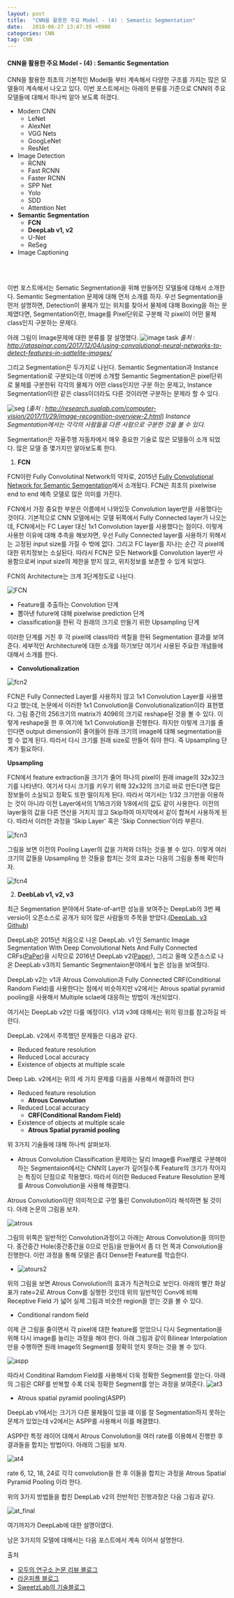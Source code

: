 ```yaml
---
layout: post
title:  "CNN을 활용한 주요 Model - (4) : Semantic Segmentation"
date:   2018-06-27 13:47:35 +0900
categories: CNN
tag: CNN
---
```


#### CNN을 활용한 주요 Model - (4) : Semantic Segmentation

CNN을 활용한 최초의 기본적인 Model들 부터 계속해서 다양한 구조를 가지는 많은 모델들이 계속해서 나오고 있다. 이번 포스트에서는 아래의 분류를 기준으로 CNN의 주요 모델들에 대해서 하나씩 알아 보도록 하겠다.

* Modern CNN
  * LeNet
  * AlexNet
  * VGG Nets
  * GoogLeNet
  * ResNet
* Image Detection
  * RCNN
  * Fast RCNN
  * Faster RCNN
  * SPP Net
  * Yolo
  * SDD
  * Attention Net
* **Semantic Segmentation**
  * **FCN**
  * **DeepLab v1, v2**
  * U-Net
  * ReSeg  
* Image Captioning  

<br>
</br>

이번 포스트에서는 Sematic Segmentation을 위해 만들어진 모델들에 대해서 소개한다. Semantic Segmentation 문제에 대해 먼저 소개를 하자. 우선 Segmentation을 먼저 설명하면, Detection이 물체가 있는 위치를 찾아서 물체에 대해 Boxing을 하는 문제였다면, Segmentation이란, Image를 Pixel단위로 구분해 각 pixel이 어떤 물체 class인지 구분하는 문제다.   

아래 그림이 Image문제에 대한 분류를 잘 설명했다.
![image task](http://ataspinar.com/wp-content/uploads/2017/11/deeplearing_types.png)
*출처 : http://ataspinar.com/2017/12/04/using-convolutional-neural-networks-to-detect-features-in-sattelite-images/*


그리고 Segmentation은 두가지로 나뉜다. Semantic Segmentation과 Instance Segmentation로 구분되는데 이번에 소개할 Semantic Segmentation은 pixel단위로 물체를 구분한뒤 각각의 물체가 어떤 class인지만 구분 하는 문제고, Instance Segmentation이란 같은 class이더라도 다른 것이라면 구분하는 문제라 할 수 있다.

![seg](http://research.sualab.com/assets/images/image-recognition-overview-2/segmentation-types.svg)
(*출처 : http://research.sualab.com/computer-vision/2017/11/29/image-recognition-overview-2.html*)
*Instance Segmentation에서는 각각의 사람들을 다른 사람으로 구분한 것을 볼 수 있다.*

Segmentation은 자율주행 자동차에서 매우 중요한 기술로 많은 모델들이 소개 되었다. 많은 모델 중 몇가지만 알아보도록 한다.

1. **FCN**

 FCN이란 Fully Convolutinal Network의 약자로, 2015년 [Fully Convolutional Network for Semantic Semgentation](https://arxiv.org/abs/1411.4038)에서 소개됬다.
 FCN은 최초의 pixelwise end to end 예측 모델로 많은 의미를 가진다.

 FCN에서 가장 중요한 부분은 이름에서 나와있듯 Convolution layer만을 사용했다는 것이다. 기본적으로 CNN 모델에서는 모델 뒤쪽에서 Fully Connected layer가 나오는데, FCN에서는 FC Layer 대신 1x1 Convolution layer를 사용했다는 점이다.
 이렇게 사용한 이유에 대해 추측을 해보자면, 우선 Fully Connected layer를 사용하기 위해서는 고정된 input size를 가질 수 밖에 없다. 그리고 FC layer를 지나는 순간 각 pixel에 대한 위치정보는 소실된다. 따라서 FCN은 모든 Network를 Convolution layer만 사용함으로써 input size의 제한을 받지 않고, 위치정보를 보존할 수 있게 되었다.

 FCN의 Architecture는 크게 3단계정도로 나뉜다.

![FCN](https://i.imgur.com/uCL3VC5.jpg)

* Feature를 추출하는 Convolution 단계
* 뽑아낸 future에 대해 pixelwise prediction 단계
* classification을 한뒤 각 원래의 크기로 만들기 위한 Upsampling 단계

이러한 단계를 거친 후 각 pixel에 class따라 색칠을 한뒤 Segmentation 결과를 보여준다.
세부적인 Architecture에 대한 소개를 하기보단 여기서 사용된 주요한 개념들에 대해서 소개를 한다.

* **Convolutionalization**

![fcn2](https://i.imgur.com/Vm5oHz0.jpg)

FCN은 Fully Connected Layer를 사용하지 않고 1x1 Convolution Layer를 사용했다고 했는데, 논문에서 이러한 1x1 Convolution을 Convolutionalization이라 표현했다.
그림 중간의 256크기의 matrix가 4096의 크기로 reshape된 것을 볼 수 있다. 이렇게 reshape을 한 후 여기에 1x1 Convolution을 진행한다.
하지만 이렇게 크기를 줄인다면 output dimension이 줄어들어 원래 크기의 image에 대해 segmentation을 할 수 없게 된다. 따라서 다시 크기를 원래 size로 만들어 줘야 한다. 즉 Upsampling 단계가 필요하다.

**Upsampling**

FCN에서 feature extraction을 크기가 줄어 하나의 pixel이 원래 image의 32x32크기를 나타낸다. 여기서 다시 크기를 키우기 위해 32x32의 크기로 바로 만든다면 많은 정보들이 소실되고 정확도 또한 떨이지게 된다. 따라서 여기서는 1/32 크기만을 이용하는 것이 아니라 이전 Layer에서의 1/16크기와 1/8에서의 값도 같이 사용한다.
이전의 layer들의 값을 다른 연산을 거치지 않고 Skip하여 마지막에서 같이 합쳐서 사용하게 된다. 따라서 이러한 과정을 'Skip Layer' 혹은 'Skip Connection'이라 부른다.

![fcn3](https://i.imgur.com/A1mCLJO.jpg)

그림을 보면 이전의 Pooling Layer의 값을 가져와 더하는 것을 볼 수 있다.
이렇게 여러 크기의 값들을 Upsampling 한 것들을 합치는 것의 효과는 다음의 그림을 통해 확인하자.

![fcn4](https://i.imgur.com/lAFLKkw.jpg)


2. **DeebLab v1, v2, v3**

  최근 Segmentation 분야에서 State-of-art한 성능을 보여주는 DeepLab의 3번 째 versio이 오픈소스로 공개가 되어 많은 사람들의 주목을 받았다.([DeepLab. v3 Github](https://github.com/tensorflow/models/tree/master/research/deeplab))

 DeepLab은 2015년 처음으로 나온 DeepLab. v1 인 Semantic Image Segmentation With Deep Convolutional Nets And Fully Connected CRFs([PaPer](http://arxiv.org/pdf/1412.7062.pdf))을 시작으로 2016년 DeepLab v2([Paper](http://arxiv.org/pdf/1606.00915.pdf)), 그리고 올해 오픈소스로 나온 DeepLab v3까지 Semantic Segmentaion분야에서 높은 성능을 보여줬다.

 DeepLab v2는 v1과 Atrous Convolution과 Fully Connected CRF(Conditional Random Field)를 사용한다는 점에서 비슷하지만 v2에서는 Atrous spatial pyramid pooling을 사용해서 Multiple sclae에 대응하는 방법이 개선되었다.

 여기서는 DeepLab v2만 다룰 예정이다. v1과 v3에 대해서는 위의 링크를 참고하길 바란다.

 DeepLab. v2에서 주목했던 문제들은 다음과 같다.

 * Reduced feature resolution
 * Reduced Local accuracy
 * Existence of objects at multiple scale


Deep Lab. v2에서는 위의 세 가지 문제를 다음을 사용해서 해결하려 한다

* Reduced feature resolution
  * **Atrous Convolution**
* Reduced Local accuracy
    * **CRF(Conditional Random Field)**
* Existence of objects at multiple scale
    * **Atrous Spatial pyramid pooling**

위 3가지 기술들에 대해 하나씩 살펴보자.

* Atrous Convolution
Classification 문제와는 달리 Image를 Pixel별로 구분해야 하는 Segmentaion에서는 CNN의 Layer가 깊어질수록 Feature의 크기가 작아지는 특징이 단점으로 작용했다. 따라서 이러한 Reduced Feature Resolution 문제를 Atrous Convolution을 사용해 해결했다.

Atrous Convolution이란 의미적으로 구멍 뚫린 Convolution이라 해석하면 될 것이다. 아래 논문의 그림을 보자.

![atrous](https://t1.daumcdn.net/cfile/tistory/99107B33598343D524)

그림의 위쪽은 일반적인 Convolution과정이고 아래는 Atrous Convolution을 의미한다. 중간중간 Hole(중간중간을 0으로 만듬)을 만들어서 좀 더 먼 쪽과 Convolution을 진행한다. 이런 과정을 통해 모델은 좀더 Dense한 Feature를 학습한다.

* ![atours2](https://t1.daumcdn.net/cfile/tistory/99B70033598344A324)

위의 그림을 보면 Atrous Convolution의 효과가 직관적으로 보인다. 아래의 빨간 화살표가 rate=2로 Atrous Conv를 실행한 것인데 위의 일반적인 Conv에 비해 Receptive Field 가 넓어 실제 그림과 비슷한 region을 얻는 것을 볼 수 있다.

* Conditional random field

이제 큰 그림을 줄이면서 각 pixel에 대한 feature를 얻었으니 다시 Segmentation을 위해 다시 image를 늘리는 과정을 해야 한다. 아래 그림과 같이 Bilinear Interpolation만을 수행하면 원래 Image의 Segment를 정확히 얻지 못하는 것을 볼 수 있다.

![aspp](https://i.imgur.com/msrY2vf.jpg)

따라서 Conditinal Ramdom Field를 사용해서 더욱 정확한 Segment를 얻는다.
아래의 그림은 CRF를 반복할 수록 더욱 정확한 Segment를 얻는 과정을 보여준다.
![at3](https://t1.daumcdn.net/cfile/tistory/999FF63359834AE52D)

* Atrous spatial pyramid pooling(ASPP)

DeepLab v1에서는 크기가 다른 물체들이 있을 떄 이를 잘 Segmentation하지 못하는 문제가 있었는데 v2에서는 ASPP를 사용해서 이를 해결했다.

ASPP란 특정 레이어 대해서 Atrous Convolution을 여러 rate를 이용해서 진행한 후 결과들을 합치는 방법이다. 아래의 그림을 보자.

![at4](https://t1.daumcdn.net/cfile/tistory/99DCFD33598348311E)

rate 6, 12, 18, 24로 각각 convolution을 한 후 이들을 합치는 과정을 Atrous Spatial Pyramid Pooling 이라 한다.

위의 3가지 방법들을 합친 DeepLab v2의 전반적인 진행과정은 다음 그림과 같다.

![at_final](https://t1.daumcdn.net/cfile/tistory/99ABA333598349D501)

여기까지가 DeepLab에 대한 설명이였다.

남은 3가지의 모델에 대해서는 다음 포스트에서 계속 이어서 설명한다.


출처

* [모두의 연구소 논문 리뷰 블로그](https://modulabs-biomedical.github.io/FCN)
* [라온피플 블로그](https://laonple.blog.me/220991967450)
* [SweetzLab의 기술블로그](http://dogfoottech.tistory.com/169)
